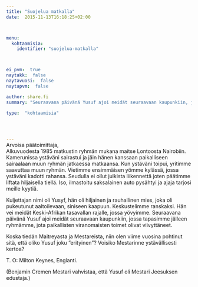 ```yaml
---
title: "Suojelua matkalla"
date:  2015-11-13T16:18:25+02:00



menu:
  kohtaamisia:
    identifier: "suojelua-matkalla"



ei_pvm:  true
naytakk:  false
naytavuosi:  false
naytapvm:  false

author: share.fi
summary: "Seuraavana päivänä Yusuf ajoi meidät seuraavaan kaupunkiin, jossa tapasimme jälleen ryhmämme, jota paikallisten viranomaisten toimet olivat viivyttäneet. Koska tiedän Maitreyasta ja Mestareista, niin olen viime vuosina pohtinut sitä, että oliko Yusuf joku ”erityinen”?"

type:  "kohtaamisia"



 
---
```

<p style="margin-top:-15px;">Arvoisa päätoimittaja,<br>
Alkuvuodesta 1985 matkustin ryhmän mukana maitse Lontoosta Nairobiin. Kamerunissa ystäväni sairastui ja jäin hänen kanssaan paikalliseen sairaalaan muun ryhmän jatkaessa matkaansa. Kun ystäväni toipui, yritimme saavuttaa muun ryhmän. Vietimme ensimmäisen yömme kylässä, jossa ystäväni kadotti rahansa. Seudulla ei ollut julkista liikennettä joten päätimme liftata hiljaisella tiellä. Iso, ilmastoitu saksalainen auto pysähtyi ja ajaja tarjosi meille kyytiä.</p>
<p>Kuljettajan nimi oli Yusyf, hän oli hiljainen ja rauhallinen mies, joka oli pukeutunut aaltoilevaan, siniseen kaapuun. Keskustelimme ranskaksi. Hän vei meidät Keski-Afrikan tasavallan rajalle, jossa yövyimme. Seuraavana päivänä Yusuf ajoi meidät seuraavaan kaupunkiin, jossa tapasimme jälleen ryhmämme, jota paikallisten viranomaisten toimet olivat viivyttäneet.</p>
<p>Koska tiedän Maitreyasta ja Mestareista, niin olen viime vuosina pohtinut sitä, että oliko Yusuf joku ”erityinen”? Voisiko Mestarinne ystävällisesti kertoa?</p>
<p>T. O: Milton Keynes, Englanti.</p>
<p>(Benjamin Cremen Mestari vahvistaa, että Yusuf oli Mestari Jeesuksen edustaja.)</p>


